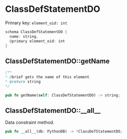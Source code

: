 # ClassDefStatementDO

Primary key: `element_oid: int`

```rust
schema ClassDefStatementDO {
  name: string,
  @primary element_oid: int
}
```
## ClassDefStatementDO::getName

```java
/**
* @brief gets the name of this element.
* @return string
*/
```
```rust
pub fn getName(self: ClassDefStatementDO) -> string;
```
## ClassDefStatementDO::\_\_all\_\_

Data constraint method.

```rust
pub fn __all__(db: PythonDB) -> *ClassDefStatementDO;
```

